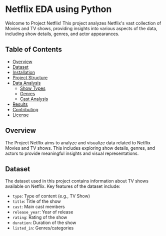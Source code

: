 # Netflix EDA using Python

Welcome to Project Netflix! This project analyzes Netflix's vast collection of Movies and TV shows, providing insights into various aspects of the data, including show details, genres, and actor appearances.

## Table of Contents

- [Overview](#overview)
- [Dataset](#dataset)
- [Installation](#installation)
- [Project Structure](#project-structure)
- [Data Analysis](#data-analysis)
  - [Show Types](#show-types)
  - [Genres](#genres)
  - [Cast Analysis](#cast-analysis)
- [Results](#results)
- [Contributing](#contributing)
- [License](#license)

## Overview

The Project Netflix aims to analyze and visualize data related to Netflix Movies and TV shows. This includes exploring show details, genres, and actors to provide meaningful insights and visual representations.

## Dataset

The dataset used in this project contains information about TV shows available on Netflix. Key features of the dataset include:

- `type`: Type of content (e.g., TV Show)
- `title`: Title of the show
- `cast`: Main cast members
- `release_year`: Year of release
- `rating`: Rating of the show
- `duration`: Duration of the show
- `listed_in`: Genres/categories
